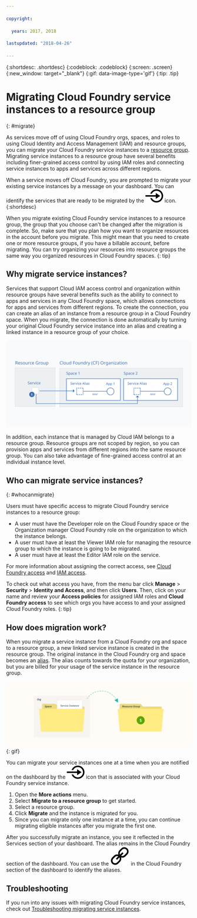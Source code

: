 ```yaml
---

copyright:

  years: 2017, 2018

lastupdated: "2018-04-26"

---
```


{:shortdesc: .shortdesc}
{:codeblock: .codeblock}
{:screen: .screen}
{:new_window: target="_blank"}
{:gif: data-image-type='gif'}
{:tip: .tip}

# Migrating Cloud Foundry service instances to a resource group
{: #migrate}

As services move off of using Cloud Foundry orgs, spaces, and roles to using Cloud Identity and Access Management (IAM) and resource groups, you can migrate your Cloud Foundry service instances to a [resource group](/docs/account/resourcegroups.html#rgs). Migrating service instances to a resource group have several benefits including finer-grained access control by using IAM roles and connecting service instances to apps and services across different regions.

When a service moves off Cloud Foundry, you are prompted to migrate your existing service instances by a message on your dashboard. You can identify the services that are ready to be migrated by the ![Migrate this service instance to a resource group](images/migrate.svg "Migrate this service instance to a resource group") icon.
{:shortdesc}

When you migrate existing Cloud Foundry service instances to a resource group, the group that you choose can't be changed after the migration is complete. So, make sure that you plan how you want to organize resources in the account before you migrate. This might mean that you need to create one or more resource groups, if you have a billable account, before migrating. You can try organizing your resources into resource groups the same way you organized resources in Cloud Foundry spaces.
{: tip}

## Why migrate service instances?

Services that support Cloud IAM access control and organization within resource groups have several benefits such as the ability to connect to apps and services in any Cloud Foundry space, which allows connections for apps and services from different regions. To create the connection, you can create an alias of an instance from a resource group in a Cloud Foundry space. When you migrate, the connection is done automatically by turning your original Cloud Foundry service instance into an alias and creating a linked instance in a resource group of your choice.

![Binding a service instance to a Cloud Foundry space to create an alias](images/alias.svg "Binding a service instance to a Cloud Foundry space to create an alias")

In addition, each instance that is managed by Cloud IAM belongs to a resource group. Resource groups are not scoped by region, so you can provision apps and services from different regions into the same resource group. You can also take advantage of fine-grained access control at an individual instance level.

## Who can migrate service instances?
{: #whocanmigrate}

Users must have specific access to migrate Cloud Foundry service instances to a resource group:

* A user must have the Developer role on the Cloud Foundry space or the Organization manager Cloud Foundry role on the organization to which the instance belongs.
* A user must have at least the Viewer IAM role for managing the resource group to which the instance is going to be migrated.
* A user must have at least the Editor IAM role on the service.

For more information about assigning the correct access, see [Cloud Foundry access](/docs/iam/cfaccess.html#cfaccess) and [IAM access](/docs/iam/users_roles.html#platformrolestable).

To check out what access you have, from the menu bar click **Manage** &gt; **Security** &gt; **Identity and Access**, and then click **Users**. Then, click on your name and review your **Access policies** for assigned IAM roles and **Cloud Foundry access** to see which orgs you have access to and your assigned Cloud Foundry roles.
{: tip}


## How does migration work?

When you migrate a service instance from a Cloud Foundry org and space to a resource group, a new linked service instance is created in the resource group. The original instance in the Cloud Foundry org and space becomes an [alias](/docs/cfapps/connecting_apps.html#what_is_alias). The alias counts towards the quota for your organization, but you are billed for your usage of the service instance in the resource group.

![Migration of a Cloud Foundry service instance to a resource group](images/migration.gif){: gif}

You can migrate your service instances one at a time when you are notified on the dashboard by the ![Migrate this service instance to a resource group](images/migrate.svg "Migrate this service instance to a resource group") icon that is associated with your Cloud Foundry service instance.

1. Open the **More actions** menu.
2. Select **Migrate to a resource group** to get started.
3. Select a resource group.
4. Click **Migrate** and the instance is migrated for you.
5. Since you can migrate only one instance at a time, you can continue migrating eligible instances after you migrate the first one.

After you successfully migrate an instance, you see it reflected in the Services section of your dashboard. The alias remains in the Cloud Foundry section of the dashboard. You can use the ![Link icon](images/link.svg "Link icon that represents an alias") in the Cloud Foundry section of the dashboard to identify the aliases.

## Troubleshooting

If you run into any issues with migrating Cloud Foundry service instances, check out [Troubleshooting migrating service instances](/docs/troubleshoot/ts_migration.html).
